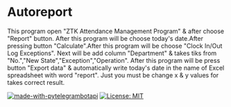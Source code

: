 # Autoreport 
This program open "ZTK Attendance Management Program" & after choose "Report" button.
After this program will be choose today's date.After pressing button "Calculate".After this program will be choose "Clock In/Out Log Exceptions".
Next will be add column "Department" & takes tiks from "No.","New State","Exception","Operation".
After this program will be press button "Export data" & automatically write today's date in the name of Excel spreadsheet with word "report". 
Just you must be change x & y values for takes correct result.


[![made-with-pytelegrambotapi ](https://img.shields.io/badge/Made%20with-pyAutoGUI-1f425f.svg)](https://pyautogui.readthedocs.io/en/latest/#)
[![License: MIT](https://img.shields.io/badge/License-MIT-yellow.svg)](https://opensource.org/licenses/MIT)
